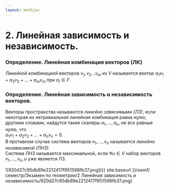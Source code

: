 ```yaml
---  
layout: mathjax  
---  
```

  
# 2. Линейная зависимость и независимость.  
  
### Определение. Линейная комбинация векторов (ЛК)  
*Линейной комбинацией* векторов $v_1, v_2\dotsc v_m$ из $V$ называется вектор  $\alpha_1 v_1 + \alpha_2 v_2 + \dotsc + \alpha_m v_m$ при $\alpha_i \in F$.  
  
### Определение. Линейная зависимость и независимость векторов.  
Векторы пространства называются *линейно зависимыми (ЛЗ)*, если некоторая их нетривиальная линейная комбинация равна нулю; другими словами, найдутся такие скаляры $\alpha_1, \dotsc, \alpha_n$, не все равные нулю, что  
$\alpha_1 v_1 + \alpha_2 v_2 + \dotsc + \alpha_n v_n = 0$.  
В противном случае система векторов $v_1, \dotsc, v_n$ называется *линейно независимой (ЛНЗ)*.  
Система ЛНЗ называется максимальной, если $\forall u \in V$ набор векторов $v_1, \dotsc, v_n, u$ уже является ЛЗ.  
  
![920d27c95db89e2212417f951598fb37.png]({{ site.baseurl }}/sem1/семестр/Экзамен по геометрии/2 Линейная зависимость и независимость/920d27c95db89e2212417f951598fb37.png)  
